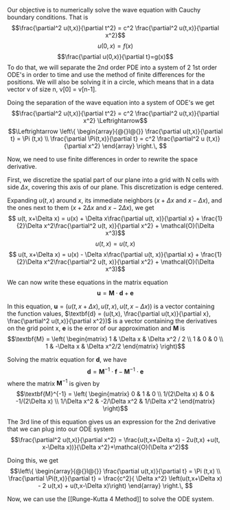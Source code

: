 Our objective is to numerically solve the wave equation with Cauchy boundary conditions. That is
$$\frac{\partial^2 u(t,x)}{\partial t^2} = c^2 \frac{\partial^2 u(t,x)}{\partial x^2}$$
$$u(0,x)=f(x)$$
$$\frac{\partial u(0,x)}{\partial t}=g(x)$$
To do that, we will separate the 2nd order PDE into a system of 2 1st order ODE's in order to time and use the method of finite differences for the positions. We will also be solving it in a circle, which means that in a data vector v of size n, v\[0\] = v\[n-1\].


Doing the separation of the wave equation into a system of ODE's we get
$$\frac{\partial^2 u(t,x)}{\partial t^2} = c^2 \frac{\partial^2 u(t,x)}{\partial x^2} \Leftrightarrow$$
$$\Leftrightarrow \left\{ \begin{array}{@{}l@{}} \frac{\partial u(t,x)}{\partial t} = \Pi (t,x) \\ \frac{\partial \Pi(t,x)}{\partial t} = c^2 \frac{\partial^2 u (t,x)}{\partial x^2} \end{array} \right.\, $$


Now, we need to use finite differences in order to rewrite the space derivative.

First, we discretize the spatial part of our plane into a grid with N cells with side $\Delta x$, covering this axis of our plane. This discretization is edge centered.

Expanding $u(t,x)$ around $x$, its immediate neighbors ($x+\Delta x$ and $x - \Delta x$), and the ones next to them ($x + 2\Delta x$ and $x - 2 \Delta x$), we get 
$$ u(t, x+\Delta x) = u(x) + \Delta x\frac{\partial u(t, x)}{\partial x} + \frac{1}{2}\Delta x^2\frac{\partial^2 u(t, x)}{\partial x^2} + \mathcal{O}(\Delta x^3)$$
$$u(t,x) = u(t,x)$$
$$ u(t, x+\Delta x) = u(x) - \Delta x\frac{\partial u(t, x)}{\partial x} + \frac{1}{2}\Delta x^2\frac{\partial^2 u(t, x)}{\partial x^2} + \mathcal{O}(\Delta x^3)$$

We can now write these equations in the matrix equation
$$ \textbf{u} = \textbf{M} \cdot \textbf{d} + \textbf{e} $$

In this equation, $\textbf{u} = (u(t, x+\Delta x), u(t,x), u(t,x-\Delta x))$ is a vector containing the function values, $\textbf{d} = (u(t,x), \frac{\partial u(t,x)}{\partial x}, \frac{\partial^2 u(t,x)}{\partial x^2})$ is a vector containing the derivatives on the grid point x, $\textbf{e}$ is the error of our approximation and $\textbf{M}$ is
$$\textbf{M} = \left( \begin{matrix} 
1 & \Delta x & \Delta x^2 / 2 \\
1 & 0 & 0 \\
1 & -\Delta x & \Delta x^2/2
\end{matrix} \right)$$

Solving the matrix equation for $\textbf{d}$, we have
$$ \textbf{d} = \textbf{M}^{-1} \cdot \textbf{f} - \textbf{M}^{-1} \cdot \textbf{e} $$
where the matrix $\textbf{M}^{-1}$  is given by
$$\textbf{M}^{-1} = \left( \begin{matrix} 
0 & 1 & 0 \\
1/(2\Delta x) & 0 & -1/(2\Delta x) \\
1/\Delta x^2 & -2/\Delta x^2 & 1/\Delta x^2
\end{matrix} \right)$$

The 3rd line of this equation gives us an expression for the 2nd derivative that we can plug into our ODE system
$$\frac{\partial^2 u(t,x)}{\partial x^2} = \frac{u(t,x+\Delta x) - 2u(t,x) +u(t, x-\Delta x))}{\Delta x^2}+\mathcal{O}(\Delta x^2)$$

Doing this, we get
$$\left\{ \begin{array}{@{}l@{}} \frac{\partial u(t,x)}{\partial t} = \Pi (t,x) \\ \frac{\partial \Pi(t,x)}{\partial t} = \frac{c^2}{ \Delta x^2} \left(u(t,x+\Delta x) - 2 u(t,x) + u(t,x-\Delta x)\right) \end{array} \right.\, $$


Now, we can use the [[Runge-Kutta 4 Method]] to solve the ODE system.